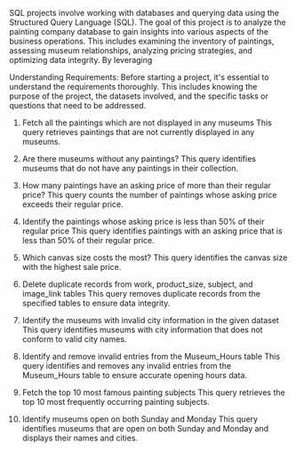 
SQL projects involve working with databases and querying data using the Structured Query Language (SQL).
The goal of this project is to analyze the painting company database to gain insights into various aspects of the business operations. 
This includes examining the inventory of paintings, assessing museum relationships, analyzing pricing strategies, and optimizing data integrity. By leveraging 

Understanding Requirements: Before starting a project, it's essential to understand the requirements thoroughly. This includes knowing the purpose of the project, 
the datasets involved, and the specific tasks or questions that need to be addressed.

1. Fetch all the paintings which are not displayed in any museums
This query retrieves paintings that are not currently displayed in any museums.

2. Are there museums without any paintings?
This query identifies museums that do not have any paintings in their collection.

3. How many paintings have an asking price of more than their regular price?
This query counts the number of paintings whose asking price exceeds their regular price.

4. Identify the paintings whose asking price is less than 50% of their regular price
This query identifies paintings with an asking price that is less than 50% of their regular price.

5. Which canvas size costs the most?
This query identifies the canvas size with the highest sale price.

6. Delete duplicate records from work, product_size, subject, and image_link tables
This query removes duplicate records from the specified tables to ensure data integrity.

7. Identify the museums with invalid city information in the given dataset
This query identifies museums with city information that does not conform to valid city names.

8. Identify and remove invalid entries from the Museum_Hours table
This query identifies and removes any invalid entries from the Museum_Hours table to ensure accurate opening hours data.

9. Fetch the top 10 most famous painting subjects
This query retrieves the top 10 most frequently occurring painting subjects.

10. Identify museums open on both Sunday and Monday
This query identifies museums that are open on both Sunday and Monday and displays their names and cities.
